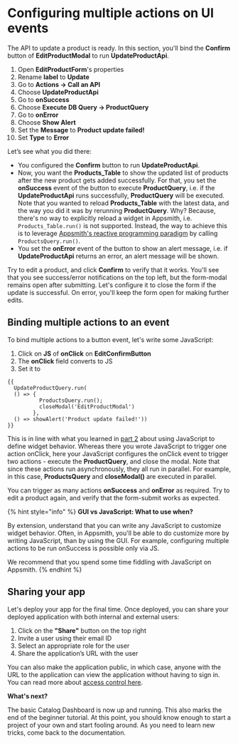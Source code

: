 # Configuring multiple actions on UI events

The API to update a product is ready. In this section, you'll bind the **Confirm** button of **EditProductModal** to run **UpdateProductApi**.

1. Open **EditProductForm**'s properties
2. Rename **label** to **Update**
3. Go to **Actions → Call an API**
4. Choose **UpdateProductApi**
5. Go to **onSuccess**
6. Choose **Execute DB Query → ProductQuery**
7. Go to **onError**
8. Choose **Show Alert**
9. Set the **Message** to **Product update failed!**
10. Set **Type** to **Error**

Let’s see what you did there:

* You configured the **Confirm** button to run **UpdateProductApi**.
* Now, you want the **Products\_Table** to show the updated list of products after the new product gets added successfully. For that, you set the **onSuccess** event of the button to execute **ProductQuery**, i.e. if the **UpdateProductApi** runs successfully, **ProductQuery** will be executed. Note that you wanted to reload **Products\_Table** with the latest data, and the way you did it was by rerunning **ProductQuery**. Why? Because, there's no way to explicitly reload a widget in Appsmith, i.e. `Products_Table.run()` is not supported. Instead, the way to achieve this is to leverage [Appsmith's reactive programming paradigm](../part-1-creating-a-simple-view/creating-your-first-table.md#reactive-programming) by calling `ProductsQuery.run()`.
* You set the **onError** event of the button to show an alert message, i.e. if **UpdateProductApi** returns an error, an alert message will be shown.

Try to edit a product, and click **Confirm** to verify that it works. You'll see that you see success/error notifications on the top left, but the form-modal remains open after submitting. Let's configure it to close the form if the update is successful. On error, you'll keep the form open for making further edits. 

## Binding multiple actions to an event

To bind multiple actions to a button event, let's write some JavaScript:

1. Click on **JS** of **onClick** on **EditConfirmButton**
2. The **onClick** field converts to JS
3. Set it to 

```text
{{
  UpdateProductQuery.run(
  () => { 
          ProductsQuery.run(); 
          closeModal('EditProductModal')
        },
  () => showAlert('Product update failed!'))
}}
```

This is in line with what you learned in [part 2](https://app.gitbook.com/@appsmith/s/appsmith/~/drafts/-MNhV_5Yq8kOObHz_DLu/v/v1.3/tutorial/part-2-using-forms) about using JavaScript to define widget behavior. Whereas there you wrote JavaScript to trigger one action onClick, here your JavaScript configures the onClick event to trigger two actions - execute the **ProductQuery**, and close the modal. Note that since these actions run asynchronously, they all run in parallel. For example, in this case, **ProductsQuery** and **closeModal\(\)** are executed in parallel.

You can trigger as many actions **onSuccess** and **onError** as required. Try to edit a product again, and verify that the form-submit works as expected.

{% hint style="info" %}
**GUI vs JavaScript: What to use when?**

By extension, understand that you can write any JavaScript to customize widget behavior. Often, in Appsmith, you'll be able to do customize more by writing JavaScript, than by using the GUI. For example, configuring multiple actions to be run onSuccess is possible only via JS. 

We recommend that you spend some time fiddling with JavaScript on Appsmith.
{% endhint %}



## Sharing your app

Let's deploy your app for the final time. Once deployed, you can share your deployed application with both internal and external users: 

1. Click on the **"Share"** button on the top right
2. Invite a user using their email ID
3. Select an appropriate role for the user 
4. Share the application’s URL with the user

You can also make the application public, in which case, anyone with the URL to the application can view the application without having to sign in. You can read more about [access control here](https://docs.appsmith.com/core-concepts/access-control).

**What's next?**

The basic Catalog Dashboard is now up and running. This also marks the end of the beginner tutorial. At this point, you should know enough to start a project of your own and start fooling around. As you need to learn new tricks, come back to the documentation.  


